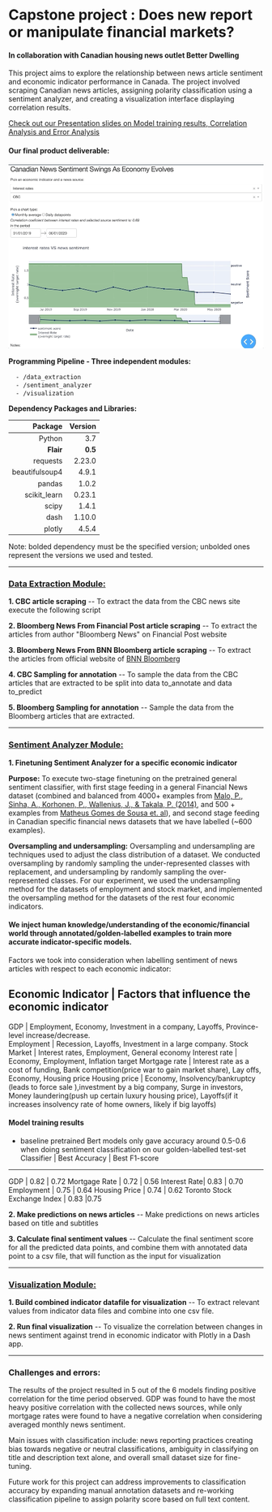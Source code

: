 # Capstone project : Does new report or manipulate financial markets? 
#### In collaboration with Canadian housing news outlet Better Dwelling

This project aims to  explore the relationship between news article sentiment and economic indicator performance in Canada. The project involved scraping Canadian news articles, assigning polarity classification using a sentiment analyzer, and creating a visualization interface displaying correlation results.

[Check out our Presentation slides on Model training results, Correlation Analysis and Error Analysis](https://github.com/amlkteam/capstone/blob/master/Better%20Dwelling%20Capstone_Presentation_combined.pdf)

#### Our final product deliverable:
![Dash visualization app interface](https://github.com/amlkteam/capstone/blob/master/readme_img/switch_indicator_graphs.gif)


**Programming Pipeline - Three independent modules:**

```
  - /data_extraction
  - /sentiment_analyzer
  - /visualization
```

**Dependency Packages and Libraries:**

|Package| Version|
------:|-------:|
Python| 3.7|
**Flair**| **0.5** |
requests | 2.23.0 |
beautifulsoup4 | 4.9.1 |
pandas | 1.0.2 |
scikit_learn | 0.23.1 |
scipy | 1.4.1 |
dash | 1.10.0 |
plotly | 4.5.4  |

Note: bolded dependency must be the specified version; unbolded ones represent the versions we used and tested.

---------------------------------------------------------------------------------------------------------------------------
### <u>Data Extraction Module:</u>

**1. CBC  article scraping** -- To extract the data from the CBC news site execute the following script

**2. Bloomberg News From Financial Post article scraping** -- To extract the articles from author "Bloomberg News" on Financial Post website

**3. Bloomberg News From BNN Bloomberg article scraping** -- To extract the articles from official website of [BNN Bloomberg](https://www.bnnbloomberg.ca/) 

**4. CBC Sampling for annotation** -- To sample the data from the CBC articles that are extracted to be split into data to_annotate and data to_predict

**5. Bloomberg Sampling for annotation** -- Sample the data from the Bloomberg articles that are extracted.

-----------------------------------------------------------------------------------------------------------------------------

### <u>Sentiment Analyzer Module:</u>

**1. Finetuning Sentiment Analyzer for a specific economic indicator**

**Purpose:** To execute two-stage finetuning on the pretrained general sentiment classifier, with first stage feeding in a general Financial News dataset (combined and balanced from 4000+ examples from [Malo, P., Sinha, A., Korhonen, P., Wallenius, J., & Takala, P. (2014)](https://www.kaggle.com/ankurzing/sentiment-analysis-for-financial-news), and 500 + examples from [Matheus Gomes de Sousa et. al](https://drive.google.com/file/d/1eqNwkqb1tnaJm_l975K6LJBic8pMof1x/view)), and second stage feeding in Canadian specific financial news datasets that we have labelled (~600 examples).

**Oversampling and undersampling:** Oversampling and undersampling are techniques used to adjust the class distribution of a dataset. We conducted oversampling by randomly sampling the under-represented classes with replacement, and undersampling by randomly sampling the over-represented classes. For our experiment, we used the undersampling method for the datasets of employment and stock market, and implemented the oversampling method for the datasets of the rest four economic indicators.

#### We inject human knowledge/understanding of the economic/financial world through annotated/golden-labelled examples to train more accurate indicator-specific models.  
Factors we took into consideration when labelling sentiment of news articles with respect to each economic indicator:

 Economic Indicator | Factors that influence the economic indicator
 -------------------------------------------------------------------
 GDP  | Employment, Economy, Investment in a company, Layoffs, Province-level increase/decrease.  
 Employment | Recession, Layoffs, Investment in a large company.
Stock Market | Interest rates, Employment, General economy
Interest rate | Economy, Employment, Inflation target
Mortgage rate | Interest rate as a cost of funding, Bank competition(price war to gain market share), Lay offs, Economy, Housing price
Housing price | Economy, Insolvency/bankruptcy (leads to force sale ),investment by a big company, Surge in investors, Money laundering(push up certain luxury housing price), Layoffs(if it increases insolvency rate of home owners, likely if big layoffs)

#### Model training results
- baseline pretrained Bert models only gave accuracy around 0.5-0.6 when doing sentiment classification on our golden-labelled test-set
Classifier | Best Accuracy | Best F1-score
------------------------------------------
GDP | 0.82 | 0.72
Mortgage Rate | 0.72 | 0.56
Interest Rate| 0.83 | 0.70
Employment | 0.75 | 0.64
Housing Price | 0.74 | 0.62
Toronto Stock Exchange Index | 0.83 |0.75


**2. Make predictions on news articles** -- Make predictions on news articles based on title and subtitles

**3. Calculate final sentiment values** -- Calculate the final sentiment score for all the predicted data points, and combine them with annotated data point to a csv file, that will function as the input for visualization

-----------------------------------------------------------------------------------------------------------------------

### <u>Visualization Module:</u>

**1. Build combined indicator datafile for visualization** -- To extract relevant values from indicator data files and combine into one csv file. 

**2. Run final visualization** -- To visualize the correlation between changes in news sentiment against trend in economic indicator with Plotly in a Dash app.

------------------------------------------------------------------------------------------------------------------------
### Challenges and errors:

The results of the project resulted in 5 out of the 6 models finding positive correlation for the time period observed. GDP was found to have the most heavy positive correlation with the collected news sources, while only mortgage rates were found to have a negative correlation when considering averaged monthly news sentiment. 

Main issues with classification include: news reporting practices creating bias towards negative or neutral classifications, ambiguity in classifying on title and description text alone, and overall small dataset size for fine-tuning. 

Future work for this project can address improvements to classification accuracy by expanding manual annotation datasets and re-working classification pipeline to assign polarity score based on full text content.



